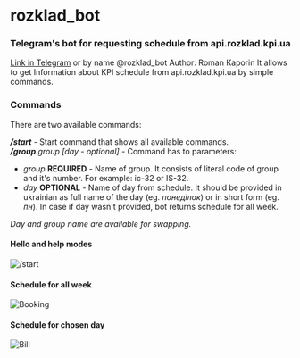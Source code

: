 # rozklad_bot
### Telegram's bot for requesting schedule from api.rozklad.kpi.ua
[Link in Telegram](https://telegram.me/rozklad_bot "Telegram link") or by name @rozklad_bot
Author: Roman Kaporin
It allows to get Information about KPI schedule from api.rozklad.kpi.ua by simple commands.

### Commands
There are two available commands:

**_/start_** - Start command that shows all available commands.  
**_/group_** *group [day - optional]* - Command has to parameters:
* _group_ **REQUIRED** - Name of group. It consists of literal code of group and it's number. For example: іс-32 or IS-32.
* _day_ **OPTIONAL** - Name of day from schedule. It should be provided in ukrainian as full name of the day (eg. _понеділок_) or in short form (eg. _пн_). In case if day wasn't provided, bot returns schedule for all week.

_Day and group name are available for swapping._   

#### Hello and help modes
![/start](https://s31.postimg.org/5s1jhy6uz/Qn_Lx_H4n5_Lz0.jpg)

#### Schedule for all week
![Booking](https://s31.postimg.org/hv6v5ihx7/W2m_Fy7_J6_ZHU.jpg)

#### Schedule for chosen day
![Bill](https://s31.postimg.org/883cvsoxn/Oga7432xPEI.jpg)
